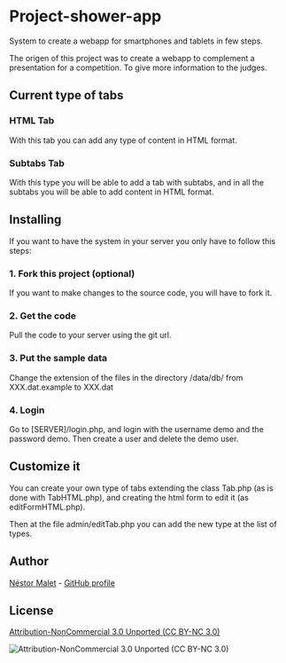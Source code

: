 Project-shower-app
==================

System to create a webapp for smartphones and tablets in few steps. 

The origen of this project was to create a webapp to complement a presentation for a competition. To give more information to the judges.


## Current type of tabs

### HTML Tab

With this tab you can add any type of content in HTML format.

### Subtabs Tab

With this type you will be able to add a tab with subtabs, and in all the subtabs you will be able to add content in HTML format.

## Installing

If you want to have the system in your server you only have to follow this steps:

### 1. Fork this project (optional)

If you want to make changes to the source code, you will have to fork it.

### 2. Get the code
Pull the code to your server using the git url.

### 3. Put the sample data

Change the extension of the files in the directory /data/db/ from XXX.dat.example  to XXX.dat

### 4. Login

Go to [SERVER]/login.php, and login with the username demo and the password demo. Then create a user and delete the demo user.

## Customize it
 
You can create your own type of tabs extending the class Tab.php (as is done with TabHTML.php), and creating the html form to edit it (as editFormHTML.php).

Then at the file admin/editTab.php you can add the new type at the list of types.

## Author

[Néstor Malet][0] - [GitHub profile][1]

## License
[Attribution-NonCommercial 3.0 Unported (CC BY-NC 3.0)][3]

![Attribution-NonCommercial 3.0 Unported (CC BY-NC 3.0)][2]


 [0]: http://www.storn.es/en/home
 [1]: https://github.com/nmaletm
 [2]: http://i.creativecommons.org/l/by-nc/3.0/88x31.png
 [3]: http://creativecommons.org/licenses/by-nc/3.0/

